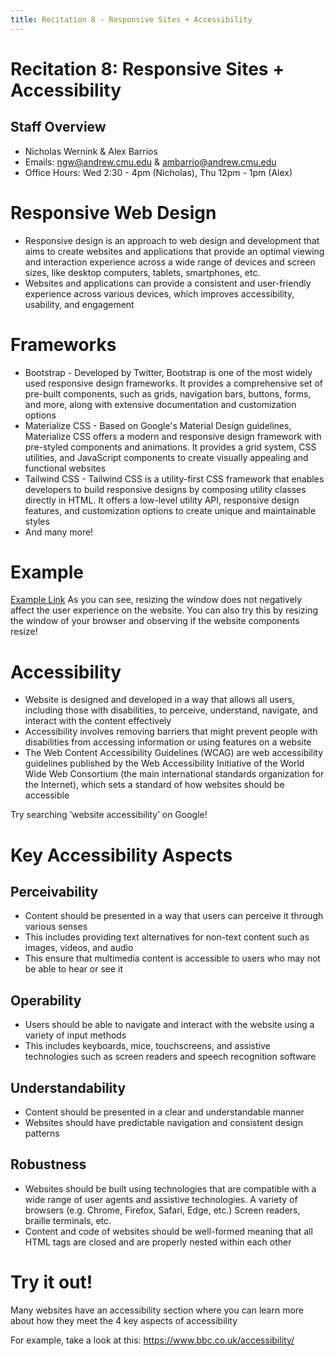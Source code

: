 ```yaml
---
title: Recitation 8 - Responsive Sites + Accessibility
---
```


# Recitation 8: Responsive Sites + Accessibility

## Staff Overview
- Nicholas Wernink & Alex Barrios
- Emails: [ngw@andrew.cmu.edu](mailto:ngw@andrew.cmu.edu) & [ambarrio@andrew.cmu.edu](mailto:ambarrio@andrew.cmu.edu)
- Office Hours: Wed 2:30 - 4pm (Nicholas), Thu 12pm - 1pm (Alex)

# Responsive Web Design
- Responsive design is an approach to web design and development that aims to create websites and applications that provide an optimal viewing and interaction experience across a wide range of devices and screen sizes, like desktop computers, tablets, smartphones, etc.
- Websites and applications can provide a consistent and user-friendly experience across various devices, which improves accessibility, usability, and engagement

# Frameworks
- Bootstrap - Developed by Twitter, Bootstrap is one of the most widely used responsive design frameworks. It provides a comprehensive set of pre-built components, such as grids, navigation bars, buttons, forms, and more, along with extensive documentation and customization options
- Materialize CSS - Based on Google's Material Design guidelines, Materialize CSS offers a modern and responsive design framework with pre-styled components and animations. It provides a grid system, CSS utilities, and JavaScript components to create visually appealing and functional websites
- Tailwind CSS - Tailwind CSS is a utility-first CSS framework that enables developers to build responsive designs by composing utility classes directly in HTML. It offers a low-level utility API, responsive design features, and customization options to create unique and maintainable styles
- And many more!

# Example
[Example Link](https://www.w3schools.com/css/tryit.asp?filename=tryresponsive_w3css)
As you can see, resizing the window does not negatively affect the user experience on the website. You can also try this by resizing the window of your browser and observing if the website components resize!

# Accessibility
- Website is designed and developed in a way that allows all users, including those with disabilities, to perceive, understand, navigate, and interact with the content effectively
- Accessibility involves removing barriers that might prevent people with disabilities from accessing information or using features on a website
- The Web Content Accessibility Guidelines (WCAG) are web accessibility guidelines published by the Web Accessibility Initiative of the World Wide Web Consortium (the main international standards organization for the Internet), which sets a standard of how websites should be accessible

Try searching ‘website accessibility’ on Google!

# Key Accessibility Aspects

## Perceivability
- Content should be presented in a way that users can perceive it through various senses
- This includes providing text alternatives for non-text content such as images, videos, and audio
- This ensure that multimedia content is accessible to users who may not be able to hear or see it

## Operability
- Users should be able to navigate and interact with the website using a variety of input methods
- This includes keyboards, mice, touchscreens, and assistive technologies such as screen readers and speech recognition software

## Understandability
- Content should be presented in a clear and understandable manner
- Websites should have predictable navigation and consistent design patterns

## Robustness
- Websites should be built using technologies that are compatible with a wide range of user agents and assistive technologies. A variety of browsers (e.g. Chrome, Firefox, Safari, Edge, etc.) Screen readers, braille terminals, etc.
- Content and code of websites should be well-formed meaning that all HTML tags are closed and are properly nested within each other

# Try it out!
Many websites have an accessibility section where you can learn more about how they meet the 4 key aspects of accessibility

For example, take a look at this: https://www.bbc.co.uk/accessibility/
